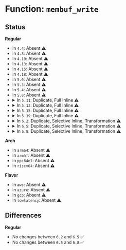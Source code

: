# Function: <code>membuf_write</code>

## Status
<b>Regular</b>
<ul>
<li>
In <code>4.4</code>: Absent ⚠️
</li>
<li>
In <code>4.8</code>: Absent ⚠️
</li>
<li>
In <code>4.10</code>: Absent ⚠️
</li>
<li>
In <code>4.13</code>: Absent ⚠️
</li>
<li>
In <code>4.15</code>: Absent ⚠️
</li>
<li>
In <code>4.18</code>: Absent ⚠️
</li>
<li>
In <code>5.0</code>: Absent ⚠️
</li>
<li>
In <code>5.3</code>: Absent ⚠️
</li>
<li>
In <code>5.4</code>: Absent ⚠️
</li>
<li>
In <code>5.8</code>: Absent ⚠️
</li>
<li>
<details>
<summary>In <code>5.11</code>: Duplicate, Full Inline ⚠️</summary>

**Collision:** Static Duplication

**Inline:** Full

**Transformation:** False

**Instances:**

```
In arch/x86/kernel/fpu/regset.c (ffffffff8104254a)
Location: include/linux/regset.h:37
Inline: True
Inline callers:
  - arch/x86/kernel/fpu/regset.c:fpregs_get
  - arch/x86/kernel/fpu/regset.c:xstateregs_get
  - arch/x86/kernel/fpu/regset.c:xfpregs_get
```
```
In arch/x86/kernel/fpu/xstate.c (ffffffff81043c12)
Location: include/linux/regset.h:37
Inline: True
Inline callers:
  - arch/x86/kernel/fpu/xstate.c:copy_xstate_to_kernel
  - arch/x86/kernel/fpu/xstate.c:copy_part
  - arch/x86/kernel/fpu/xstate.c:copy_part
```
```
In arch/x86/kernel/ptrace.c (ffffffff8104457c)
Location: include/linux/regset.h:37
Inline: True
Inline callers:
  - arch/x86/kernel/ptrace.c:ioperm_get
```
```
In arch/x86/kernel/tls.c (ffffffff8104658a)
Location: include/linux/regset.h:37
Inline: True
Inline callers:
  - arch/x86/kernel/tls.c:regset_tls_get
```
</details>
</li>
<li>
<details>
<summary>In <code>5.13</code>: Duplicate, Full Inline ⚠️</summary>

**Collision:** Static Duplication

**Inline:** Full

**Transformation:** False

**Instances:**

```
In arch/x86/kernel/fpu/regset.c (ffffffff81043f2a)
Location: include/linux/regset.h:37
Inline: True
Inline callers:
  - arch/x86/kernel/fpu/regset.c:fpregs_get
  - arch/x86/kernel/fpu/regset.c:xstateregs_get
  - arch/x86/kernel/fpu/regset.c:xfpregs_get
```
```
In arch/x86/kernel/fpu/xstate.c (ffffffff810452cd)
Location: include/linux/regset.h:37
Inline: True
Inline callers:
  - arch/x86/kernel/fpu/xstate.c:copy_xstate_to_kernel
  - arch/x86/kernel/fpu/xstate.c:copy_xstate_to_kernel
  - arch/x86/kernel/fpu/xstate.c:copy_xstate_to_kernel
  - arch/x86/kernel/fpu/xstate.c:copy_xstate_to_kernel
  - arch/x86/kernel/fpu/xstate.c:copy_xstate_to_kernel
  - arch/x86/kernel/fpu/xstate.c:copy_xstate_to_kernel
  - arch/x86/kernel/fpu/xstate.c:copy_xstate_to_kernel
```
```
In arch/x86/kernel/ptrace.c (ffffffff810461cf)
Location: include/linux/regset.h:37
Inline: True
Inline callers:
  - arch/x86/kernel/ptrace.c:ioperm_get
```
```
In arch/x86/kernel/tls.c (ffffffff81047fa0)
Location: include/linux/regset.h:37
Inline: True
Inline callers:
  - arch/x86/kernel/tls.c:regset_tls_get
```
</details>
</li>
<li>
<details>
<summary>In <code>5.15</code>: Duplicate, Full Inline ⚠️</summary>

**Collision:** Static Duplication

**Inline:** Full

**Transformation:** False

**Instances:**

```
In arch/x86/kernel/fpu/regset.c (ffffffff8104a2c4)
Location: include/linux/regset.h:37
Inline: True
Inline callers:
  - arch/x86/kernel/fpu/regset.c:fpregs_get
  - arch/x86/kernel/fpu/regset.c:xfpregs_get
```
```
In arch/x86/kernel/fpu/xstate.c (ffffffff8104bdd7)
Location: include/linux/regset.h:37
Inline: True
Inline callers:
  - arch/x86/kernel/fpu/xstate.c:copy_xstate_to_uabi_buf
  - arch/x86/kernel/fpu/xstate.c:copy_xstate_to_uabi_buf
  - arch/x86/kernel/fpu/xstate.c:copy_xstate_to_uabi_buf
  - arch/x86/kernel/fpu/xstate.c:copy_xstate_to_uabi_buf
  - arch/x86/kernel/fpu/xstate.c:copy_xstate_to_uabi_buf
  - arch/x86/kernel/fpu/xstate.c:copy_xstate_to_uabi_buf
  - arch/x86/kernel/fpu/xstate.c:copy_xstate_to_uabi_buf
  - arch/x86/kernel/fpu/xstate.c:copy_xstate_to_uabi_buf
```
```
In arch/x86/kernel/ptrace.c (ffffffff8104c8af)
Location: include/linux/regset.h:37
Inline: True
Inline callers:
  - arch/x86/kernel/ptrace.c:ioperm_get
```
```
In arch/x86/kernel/tls.c (ffffffff8104e8b0)
Location: include/linux/regset.h:37
Inline: True
Inline callers:
  - arch/x86/kernel/tls.c:regset_tls_get
```
</details>
</li>
<li>
<details>
<summary>In <code>5.19</code>: Duplicate, Full Inline ⚠️</summary>

**Collision:** Static Duplication

**Inline:** Full

**Transformation:** False

**Instances:**

```
In arch/x86/kernel/fpu/regset.c (ffffffff81054428)
Location: include/linux/regset.h:37
Inline: True
Inline callers:
  - arch/x86/kernel/fpu/regset.c:fpregs_get
  - arch/x86/kernel/fpu/regset.c:xfpregs_get
```
```
In arch/x86/kernel/fpu/xstate.c (ffffffff8105686e)
Location: include/linux/regset.h:37
Inline: True
Inline callers:
  - arch/x86/kernel/fpu/xstate.c:__copy_xstate_to_uabi_buf
  - arch/x86/kernel/fpu/xstate.c:__copy_xstate_to_uabi_buf
  - arch/x86/kernel/fpu/xstate.c:__copy_xstate_to_uabi_buf
  - arch/x86/kernel/fpu/xstate.c:__copy_xstate_to_uabi_buf
  - arch/x86/kernel/fpu/xstate.c:__copy_xstate_to_uabi_buf
  - arch/x86/kernel/fpu/xstate.c:__copy_xstate_to_uabi_buf
  - arch/x86/kernel/fpu/xstate.c:__copy_xstate_to_uabi_buf
  - arch/x86/kernel/fpu/xstate.c:__copy_xstate_to_uabi_buf
```
```
In arch/x86/kernel/ptrace.c (ffffffff8105796f)
Location: include/linux/regset.h:37
Inline: True
Inline callers:
  - arch/x86/kernel/ptrace.c:ioperm_get
```
```
In arch/x86/kernel/tls.c (ffffffff81059a5e)
Location: include/linux/regset.h:37
Inline: True
Inline callers:
  - arch/x86/kernel/tls.c:regset_tls_get
```
</details>
</li>
<li>
<details>
<summary>In <code>6.2</code>: Duplicate, Selective Inline, Transformation ⚠️</summary>

```c
int membuf_write(struct membuf *s, const void *v, size_t size);
```

**Collision:** Static Duplication

**Inline:** Selective

**Transformation:** True

**Instances:**

```
In arch/x86/kernel/fpu/regset.c (ffffffff81061760)
Location: include/linux/regset.h:37
Inline: False
Direct callers:
  - arch/x86/kernel/fpu/regset.c:fpregs_get
  - arch/x86/kernel/fpu/regset.c:xfpregs_get
```
```
In arch/x86/kernel/fpu/xstate.c (ffffffff81063220)
Location: include/linux/regset.h:37
Inline: True
Direct callers:
  - arch/x86/kernel/fpu/xstate.c:__copy_xstate_to_uabi_buf
  - arch/x86/kernel/fpu/xstate.c:__copy_xstate_to_uabi_buf
  - arch/x86/kernel/fpu/xstate.c:__copy_xstate_to_uabi_buf
  - arch/x86/kernel/fpu/xstate.c:__copy_xstate_to_uabi_buf
  - arch/x86/kernel/fpu/xstate.c:__copy_xstate_to_uabi_buf
  - arch/x86/kernel/fpu/xstate.c:__copy_xstate_to_uabi_buf
  - arch/x86/kernel/fpu/xstate.c:__copy_xstate_to_uabi_buf
  - arch/x86/kernel/fpu/xstate.c:__copy_xstate_to_uabi_buf
```
```
In arch/x86/kernel/ptrace.c (ffffffff8106514f)
Location: include/linux/regset.h:37
Inline: True
Inline callers:
  - arch/x86/kernel/ptrace.c:ioperm_get
```
```
In arch/x86/kernel/tls.c (ffffffff810673fe)
Location: include/linux/regset.h:37
Inline: True
Inline callers:
  - arch/x86/kernel/tls.c:regset_tls_get
```
**Symbols:**

```
ffffffff81061760-ffffffff81061802: membuf_write (STB_LOCAL)
ffffffff81063220-ffffffff8106326a: membuf_write.isra.0 (STB_LOCAL)
```
</details>
</li>
<li>
<details>
<summary>In <code>6.5</code>: Duplicate, Selective Inline, Transformation ⚠️</summary>

```c
int membuf_write(struct membuf *s, const void *v, size_t size);
```

**Collision:** Static Duplication

**Inline:** Selective

**Transformation:** True

**Instances:**

```
In arch/x86/kernel/fpu/regset.c (ffffffff81063030)
Location: include/linux/regset.h:37
Inline: False
Direct callers:
  - arch/x86/kernel/fpu/regset.c:fpregs_get
  - arch/x86/kernel/fpu/regset.c:xfpregs_get
```
```
In arch/x86/kernel/fpu/xstate.c (ffffffff81064b70)
Location: include/linux/regset.h:37
Inline: True
Direct callers:
  - arch/x86/kernel/fpu/xstate.c:__copy_xstate_to_uabi_buf
  - arch/x86/kernel/fpu/xstate.c:__copy_xstate_to_uabi_buf
  - arch/x86/kernel/fpu/xstate.c:__copy_xstate_to_uabi_buf
  - arch/x86/kernel/fpu/xstate.c:__copy_xstate_to_uabi_buf
  - arch/x86/kernel/fpu/xstate.c:__copy_xstate_to_uabi_buf
  - arch/x86/kernel/fpu/xstate.c:__copy_xstate_to_uabi_buf
  - arch/x86/kernel/fpu/xstate.c:__copy_xstate_to_uabi_buf
  - arch/x86/kernel/fpu/xstate.c:__copy_xstate_to_uabi_buf
```
```
In arch/x86/kernel/ptrace.c (ffffffff8106699f)
Location: include/linux/regset.h:37
Inline: True
Inline callers:
  - arch/x86/kernel/ptrace.c:ioperm_get
```
```
In arch/x86/kernel/tls.c (ffffffff810685b0)
Location: include/linux/regset.h:37
Inline: True
Direct callers:
  - arch/x86/kernel/tls.c:regset_tls_get
```
**Symbols:**

```
ffffffff81063030-ffffffff810630d2: membuf_write (STB_LOCAL)
ffffffff81064b70-ffffffff81064bba: membuf_write.isra.0 (STB_LOCAL)
ffffffff810685b0-ffffffff81068662: membuf_write.constprop.0.isra.0 (STB_LOCAL)
```
</details>
</li>
<li>
<details>
<summary>In <code>6.8</code>: Duplicate, Selective Inline, Transformation ⚠️</summary>

```c
int membuf_write(struct membuf *s, const void *v, size_t size);
```

**Collision:** Static Duplication

**Inline:** Selective

**Transformation:** True

**Instances:**

```
In arch/x86/kernel/fpu/regset.c (ffffffff8106a320)
Location: include/linux/regset.h:37
Inline: False
Direct callers:
  - arch/x86/kernel/fpu/regset.c:fpregs_get
  - arch/x86/kernel/fpu/regset.c:ssp_get
  - arch/x86/kernel/fpu/regset.c:xfpregs_get
```
```
In arch/x86/kernel/fpu/xstate.c (ffffffff8106c000)
Location: include/linux/regset.h:37
Inline: True
Direct callers:
  - arch/x86/kernel/fpu/xstate.c:__copy_xstate_to_uabi_buf
  - arch/x86/kernel/fpu/xstate.c:__copy_xstate_to_uabi_buf
  - arch/x86/kernel/fpu/xstate.c:__copy_xstate_to_uabi_buf
  - arch/x86/kernel/fpu/xstate.c:__copy_xstate_to_uabi_buf
  - arch/x86/kernel/fpu/xstate.c:__copy_xstate_to_uabi_buf
  - arch/x86/kernel/fpu/xstate.c:__copy_xstate_to_uabi_buf
  - arch/x86/kernel/fpu/xstate.c:__copy_xstate_to_uabi_buf
  - arch/x86/kernel/fpu/xstate.c:__copy_xstate_to_uabi_buf
```
```
In arch/x86/kernel/ptrace.c (ffffffff8106de1f)
Location: include/linux/regset.h:37
Inline: True
Inline callers:
  - arch/x86/kernel/ptrace.c:ioperm_get
```
```
In arch/x86/kernel/tls.c (ffffffff8106fa30)
Location: include/linux/regset.h:37
Inline: True
Direct callers:
  - arch/x86/kernel/tls.c:regset_tls_get
```
**Symbols:**

```
ffffffff8106a320-ffffffff8106a3c2: membuf_write (STB_LOCAL)
ffffffff8106c000-ffffffff8106c04a: membuf_write.isra.0 (STB_LOCAL)
ffffffff8106fa30-ffffffff8106fae2: membuf_write.constprop.0.isra.0 (STB_LOCAL)
```
</details>
</li>
</ul>
<b>Arch</b>
<ul>
<li>
In <code>arm64</code>: Absent ⚠️
</li>
<li>
In <code>armhf</code>: Absent ⚠️
</li>
<li>
In <code>ppc64el</code>: Absent ⚠️
</li>
<li>
In <code>riscv64</code>: Absent ⚠️
</li>
</ul>
<b>Flavor</b>
<ul>
<li>
In <code>aws</code>: Absent ⚠️
</li>
<li>
In <code>azure</code>: Absent ⚠️
</li>
<li>
In <code>gcp</code>: Absent ⚠️
</li>
<li>
In <code>lowlatency</code>: Absent ⚠️
</li>
</ul>

## Differences
<b>Regular</b>
<ul>
<li>
No changes between <code>6.2</code> and <code>6.5</code> ✅
</li>
<li>
No changes between <code>6.5</code> and <code>6.8</code> ✅
</li>
</ul>
